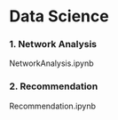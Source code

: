 # Data Science

### 1. Network Analysis
NetworkAnalysis.ipynb

### 2. Recommendation
Recommendation.ipynb